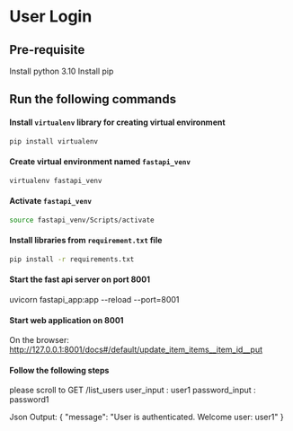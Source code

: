 # User Login

## Pre-requisite 
Install python 3.10
Install pip

## Run the following commands
#### Install `virtualenv` library  for creating virtual environment
```bash
pip install virtualenv
```

#### Create virtual environment named `fastapi_venv`
```bash
virtualenv fastapi_venv
```

#### Activate `fastapi_venv`
```bash
source fastapi_venv/Scripts/activate
```
#### Install libraries from `requirement.txt` file
```bash
pip install -r requirements.txt
```

#### Start the fast api server on port 8001
uvicorn fastapi_app:app --reload --port=8001

#### Start web application on 8001
On the browser:
http://127.0.0.1:8001/docs#/default/update_item_items__item_id__put

#### Follow the following steps
please scroll to GET /list_users
user_input : user1
password_input : password1

Json Output: {
  "message": "User is authenticated. Welcome user: user1"
  }
